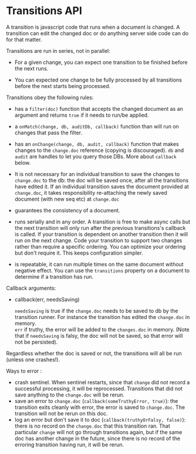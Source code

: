 # Transitions API

A transition is javascript code that runs when a document is changed.  A
transition can edit the changed doc or do anything server side code can do for
that matter.

Transitions are run in series, not in parallel:

* For a given change, you can expect one transition to be finished before the
  next runs.

* You can expected one change to be fully processed by all transitions before
  the next starts being processed.

Transitions obey the following rules:

* has a `filter(doc)` function that accepts the changed document as an argument and
  returns `true` if it needs to run/be applied.

* a `onMatch(change, db, auditDb, callback)` function than will run on changes
  that pass the filter.

* has an `onChange(change, db, audit, callback)` function that makes changes to
  the `change.doc` reference (copying is discouraged). `db` and `audit` are
  handles to let you query those DBs. More about `callback` below.

* It is not necessary for an individual transition to save the changes to `change.doc` to the db: the doc will be saved once, after all the transitions have edited it.
If an individual transition saves the document provided at `change.doc`, it takes responsibility re-attaching the newly saved document (with new seq etc) at `change.doc`
  
* guarantees the consistency of a document. 

* runs serially and in any order.  A transition is free to make async calls but
  the next transition will only run after the previous transitions's callback
  is called. If your transition is dependent on another transition then it will
  run on the next change.  Code your transition to support two changes rather
  than require a specific ordering.  You can optimize your ordering but don't
  require it.  This keeps configuration simpler.

* is repeatable, it can run multiple times on the same document without
  negative effect.  You can use the `transitions` property on a document to
  determine if a transition has run.


Callback arguments:

* callback(err, needsSaving)
  
   `needsSaving` is true if the `change.doc` needs to be saved to db by the transition runner. For instance the transition has edited the `change.doc` in memory.    
   `err` if truthy, the error will be added to the `changes.doc` in memory. (Note that if `needsSaving` is falsy, the doc will not be saved, so that error will not be persisted).

Regardless whether the doc is saved or not, the transitions will all be run (unless one crashes!). 

Ways to error : 
- crash sentinel. When sentinel restarts, since that `change` did not record a successful processing, it will be reprocessed. Transitions that did not save anything to the `change.doc` will be rerun.
- save an error to `change.doc` (`callback(someTruthyError, true)`): the transition exits cleanly with error, the error is saved to `change.doc`. The transition will not be rerun on this doc.
- log an error but don't save it to doc (`callback(truthyOrFalsy, false)`): there is no record on the `change.doc` that this transition ran. That particular `change` will not go through transitions again, but if the same doc has another change in the future, since there is no record of the erroring transition having run, it will be rerun.
